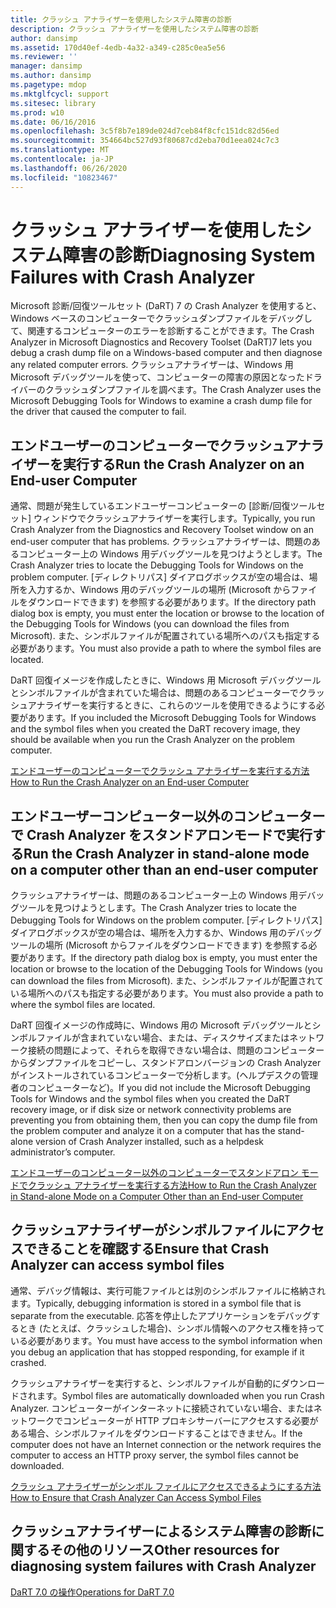 ```yaml
---
title: クラッシュ アナライザーを使用したシステム障害の診断
description: クラッシュ アナライザーを使用したシステム障害の診断
author: dansimp
ms.assetid: 170d40ef-4edb-4a32-a349-c285c0ea5e56
ms.reviewer: ''
manager: dansimp
ms.author: dansimp
ms.pagetype: mdop
ms.mktglfcycl: support
ms.sitesec: library
ms.prod: w10
ms.date: 06/16/2016
ms.openlocfilehash: 3c5f8b7e189de024d7ceb84f8cfc151dc82d56ed
ms.sourcegitcommit: 354664bc527d93f80687cd2eba70d1eea024c7c3
ms.translationtype: MT
ms.contentlocale: ja-JP
ms.lasthandoff: 06/26/2020
ms.locfileid: "10823467"
---
```

# <span data-ttu-id="d1975-103">クラッシュ アナライザーを使用したシステム障害の診断</span><span class="sxs-lookup"><span data-stu-id="d1975-103">Diagnosing System Failures with Crash Analyzer</span></span>


<span data-ttu-id="d1975-104">Microsoft 診断/回復ツールセット (DaRT) 7 の Crash Analyzer を使用すると、Windows ベースのコンピューターでクラッシュダンプファイルをデバッグして、関連するコンピューターのエラーを診断することができます。</span><span class="sxs-lookup"><span data-stu-id="d1975-104">The Crash Analyzer in Microsoft Diagnostics and Recovery Toolset (DaRT)7 lets you debug a crash dump file on a Windows-based computer and then diagnose any related computer errors.</span></span> <span data-ttu-id="d1975-105">クラッシュアナライザーは、Windows 用 Microsoft デバッグツールを使って、コンピューターの障害の原因となったドライバーのクラッシュダンプファイルを調べます。</span><span class="sxs-lookup"><span data-stu-id="d1975-105">The Crash Analyzer uses the Microsoft Debugging Tools for Windows to examine a crash dump file for the driver that caused the computer to fail.</span></span>

## <span data-ttu-id="d1975-106">エンドユーザーのコンピューターでクラッシュアナライザーを実行する</span><span class="sxs-lookup"><span data-stu-id="d1975-106">Run the Crash Analyzer on an End-user Computer</span></span>


<span data-ttu-id="d1975-107">通常、問題が発生しているエンドユーザーコンピューターの [診断/回復ツールセット] ウィンドウでクラッシュアナライザーを実行します。</span><span class="sxs-lookup"><span data-stu-id="d1975-107">Typically, you run Crash Analyzer from the Diagnostics and Recovery Toolset window on an end-user computer that has problems.</span></span> <span data-ttu-id="d1975-108">クラッシュアナライザーは、問題のあるコンピューター上の Windows 用デバッグツールを見つけようとします。</span><span class="sxs-lookup"><span data-stu-id="d1975-108">The Crash Analyzer tries to locate the Debugging Tools for Windows on the problem computer.</span></span> <span data-ttu-id="d1975-109">[ディレクトリパス] ダイアログボックスが空の場合は、場所を入力するか、Windows 用のデバッグツールの場所 (Microsoft からファイルをダウンロードできます) を参照する必要があります。</span><span class="sxs-lookup"><span data-stu-id="d1975-109">If the directory path dialog box is empty, you must enter the location or browse to the location of the Debugging Tools for Windows (you can download the files from Microsoft).</span></span> <span data-ttu-id="d1975-110">また、シンボルファイルが配置されている場所へのパスも指定する必要があります。</span><span class="sxs-lookup"><span data-stu-id="d1975-110">You must also provide a path to where the symbol files are located.</span></span>

<span data-ttu-id="d1975-111">DaRT 回復イメージを作成したときに、Windows 用 Microsoft デバッグツールとシンボルファイルが含まれていた場合は、問題のあるコンピューターでクラッシュアナライザーを実行するときに、これらのツールを使用できるようにする必要があります。</span><span class="sxs-lookup"><span data-stu-id="d1975-111">If you included the Microsoft Debugging Tools for Windows and the symbol files when you created the DaRT recovery image, they should be available when you run the Crash Analyzer on the problem computer.</span></span>

[<span data-ttu-id="d1975-112">エンドユーザーのコンピューターでクラッシュ アナライザーを実行する方法</span><span class="sxs-lookup"><span data-stu-id="d1975-112">How to Run the Crash Analyzer on an End-user Computer</span></span>](how-to-run-the-crash-analyzer-on-an-end-user-computer-dart-7.md)

## <span data-ttu-id="d1975-113">エンドユーザーコンピューター以外のコンピューターで Crash Analyzer をスタンドアロンモードで実行する</span><span class="sxs-lookup"><span data-stu-id="d1975-113">Run the Crash Analyzer in stand-alone mode on a computer other than an end-user computer</span></span>


<span data-ttu-id="d1975-114">クラッシュアナライザーは、問題のあるコンピューター上の Windows 用デバッグツールを見つけようとします。</span><span class="sxs-lookup"><span data-stu-id="d1975-114">The Crash Analyzer tries to locate the Debugging Tools for Windows on the problem computer.</span></span> <span data-ttu-id="d1975-115">[ディレクトリパス] ダイアログボックスが空の場合は、場所を入力するか、Windows 用のデバッグツールの場所 (Microsoft からファイルをダウンロードできます) を参照する必要があります。</span><span class="sxs-lookup"><span data-stu-id="d1975-115">If the directory path dialog box is empty, you must enter the location or browse to the location of the Debugging Tools for Windows (you can download the files from Microsoft).</span></span> <span data-ttu-id="d1975-116">また、シンボルファイルが配置されている場所へのパスも指定する必要があります。</span><span class="sxs-lookup"><span data-stu-id="d1975-116">You must also provide a path to where the symbol files are located.</span></span>

<span data-ttu-id="d1975-117">DaRT 回復イメージの作成時に、Windows 用の Microsoft デバッグツールとシンボルファイルが含まれていない場合、または、ディスクサイズまたはネットワーク接続の問題によって、それらを取得できない場合は、問題のコンピューターからダンプファイルをコピーし、スタンドアロンバージョンの Crash Analyzer がインストールされているコンピューターで分析します。(ヘルプデスクの管理者のコンピューターなど)。</span><span class="sxs-lookup"><span data-stu-id="d1975-117">If you did not include the Microsoft Debugging Tools for Windows and the symbol files when you created the DaRT recovery image, or if disk size or network connectivity problems are preventing you from obtaining them, then you can copy the dump file from the problem computer and analyze it on a computer that has the stand-alone version of Crash Analyzer installed, such as a helpdesk administrator’s computer.</span></span>

[<span data-ttu-id="d1975-118">エンドユーザーのコンピューター以外のコンピューターでスタンドアロン モードでクラッシュ アナライザーを実行する方法</span><span class="sxs-lookup"><span data-stu-id="d1975-118">How to Run the Crash Analyzer in Stand-alone Mode on a Computer Other than an End-user Computer</span></span>](how-to-run-the-crash-analyzer-in-stand-alone-mode-on-a-computer-other-than-an-end-user-computer-dart-7.md)

## <span data-ttu-id="d1975-119">クラッシュアナライザーがシンボルファイルにアクセスできることを確認する</span><span class="sxs-lookup"><span data-stu-id="d1975-119">Ensure that Crash Analyzer can access symbol files</span></span>


<span data-ttu-id="d1975-120">通常、デバッグ情報は、実行可能ファイルとは別のシンボルファイルに格納されます。</span><span class="sxs-lookup"><span data-stu-id="d1975-120">Typically, debugging information is stored in a symbol file that is separate from the executable.</span></span> <span data-ttu-id="d1975-121">応答を停止したアプリケーションをデバッグするとき (たとえば、クラッシュした場合)、シンボル情報へのアクセス権を持っている必要があります。</span><span class="sxs-lookup"><span data-stu-id="d1975-121">You must have access to the symbol information when you debug an application that has stopped responding, for example if it crashed.</span></span>

<span data-ttu-id="d1975-122">クラッシュアナライザーを実行すると、シンボルファイルが自動的にダウンロードされます。</span><span class="sxs-lookup"><span data-stu-id="d1975-122">Symbol files are automatically downloaded when you run Crash Analyzer.</span></span> <span data-ttu-id="d1975-123">コンピューターがインターネットに接続されていない場合、またはネットワークでコンピューターが HTTP プロキシサーバーにアクセスする必要がある場合、シンボルファイルをダウンロードすることはできません。</span><span class="sxs-lookup"><span data-stu-id="d1975-123">If the computer does not have an Internet connection or the network requires the computer to access an HTTP proxy server, the symbol files cannot be downloaded.</span></span>

[<span data-ttu-id="d1975-124">クラッシュ アナライザーがシンボル ファイルにアクセスできるようにする方法</span><span class="sxs-lookup"><span data-stu-id="d1975-124">How to Ensure that Crash Analyzer Can Access Symbol Files</span></span>](how-to-ensure-that-crash-analyzer-can-access-symbol-files-dart-7.md)

## <span data-ttu-id="d1975-125">クラッシュアナライザーによるシステム障害の診断に関するその他のリソース</span><span class="sxs-lookup"><span data-stu-id="d1975-125">Other resources for diagnosing system failures with Crash Analyzer</span></span>


[<span data-ttu-id="d1975-126">DaRT 7.0 の操作</span><span class="sxs-lookup"><span data-stu-id="d1975-126">Operations for DaRT 7.0</span></span>](operations-for-dart-70-new-ia.md)

 

 





